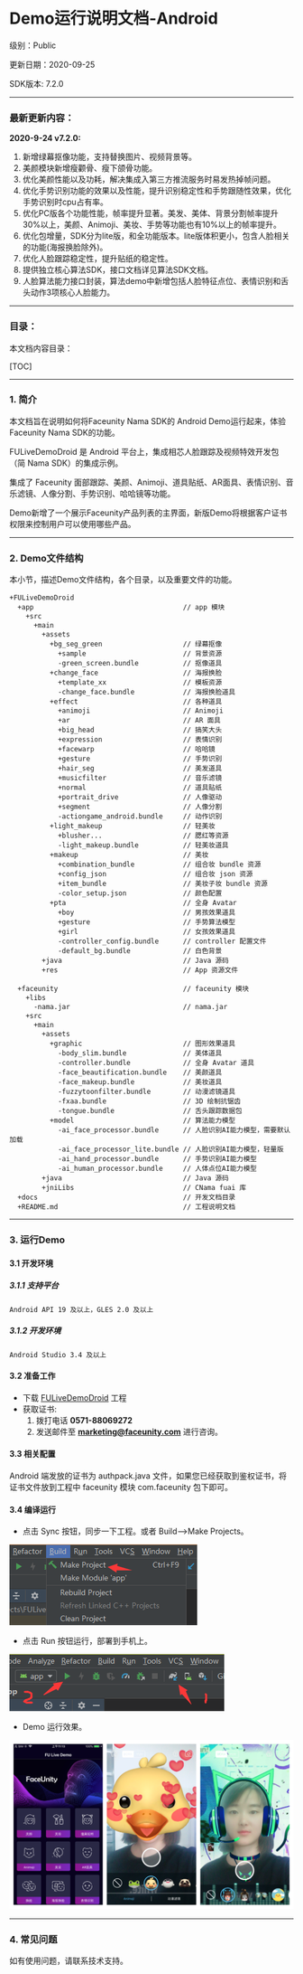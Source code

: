 # Demo运行说明文档-Android

级别：Public 

更新日期：2020-09-25

SDK版本: 7.2.0

------
### 最新更新内容：

**2020-9-24 v7.2.0:**

1. 新增绿幕抠像功能，支持替换图片、视频背景等。
2. 美颜模块新增瘦颧骨、瘦下颌骨功能。
3. 优化美颜性能以及功耗，解决集成入第三方推流服务时易发热掉帧问题。
4. 优化手势识别功能的效果以及性能，提升识别稳定性和手势跟随性效果，优化手势识别时cpu占有率。
5. 优化PC版各个功能性能，帧率提升显著。美发、美体、背景分割帧率提升30%以上，美颜、Animoji、美妆、手势等功能也有10%以上的帧率提升。
6. 优化包增量，SDK分为lite版，和全功能版本。lite版体积更小，包含人脸相关的功能(海报换脸除外)。
7. 优化人脸跟踪稳定性，提升贴纸的稳定性。
8. 提供独立核心算法SDK，接口文档详见算法SDK文档。
9. 人脸算法能力接口封装，算法demo中新增包括人脸特征点位、表情识别和舌头动作3项核心人脸能力。

------
### 目录：

本文档内容目录：

[TOC]

------
### 1. 简介

本文档旨在说明如何将Faceunity Nama SDK的 Android Demo运行起来，体验Faceunity Nama SDK的功能。

FULiveDemoDroid 是 Android 平台上，集成相芯人脸跟踪及视频特效开发包（简 Nama SDK）的集成示例。

集成了 Faceunity 面部跟踪、美颜、Animoji、道具贴纸、AR面具、表情识别、音乐滤镜、人像分割、手势识别、哈哈镜等功能。

Demo新增了一个展示Faceunity产品列表的主界面，新版Demo将根据客户证书权限来控制用户可以使用哪些产品。  

------
### 2. Demo文件结构

本小节，描述Demo文件结构，各个目录，以及重要文件的功能。

```
+FULiveDemoDroid
  +app 			                           // app 模块
    +src
      +main
        +assets     
          +bg_seg_green                    // 绿幕抠像
            +sample                        // 背景资源
            -green_screen.bundle           // 抠像道具
          +change_face                     // 海报换脸
            +template_xx                   // 模板资源
            -change_face.bundle            // 海报换脸道具
          +effect                          // 各种道具
            +animoji                       // Animoji
            +ar                            // AR 面具
            +big_head                      // 搞笑大头
            +expression                    // 表情识别
            +facewarp                      // 哈哈镜
            +gesture                       // 手势识别
            +hair_seg                      // 美发道具
            +musicfilter                   // 音乐滤镜
            +normal                        // 道具贴纸
            +portrait_drive                // 人像驱动
            +segment                       // 人像分割
            -actiongame_android.bundle     // 动作识别
          +light_makeup                    // 轻美妆
            +blusher...                    // 腮红等资源
            -light_makeup.bundle           // 轻美妆道具
          +makeup                          // 美妆
            +combination_bundle            // 组合妆 bundle 资源
            +config_json                   // 组合妆 json 资源
            +item_bundle                   // 美妆子妆 bundle 资源
            -color_setup.json              // 颜色配置
          +pta                             // 全身 Avatar
            +boy                           // 男孩效果道具
            +gesture                       // 手势算法模型
            +girl                          // 女孩效果道具
            -controller_config.bundle      // controller 配置文件
            -default_bg.bundle             // 白色背景
        +java                              // Java 源码
        +res                               // App 资源文件

  +faceunity                               // faceunity 模块
    +libs                                  
      -nama.jar                            // nama.jar
    +src
      +main
        +assets
          +graphic                         // 图形效果道具
            -body_slim.bundle              // 美体道具
            -controller.bundle             // 全身 Avatar 道具
            -face_beautification.bundle    // 美颜道具
            -face_makeup.bundle            // 美妆道具
            -fuzzytoonfilter.bundle        // 动漫滤镜道具
            -fxaa.bundle                   // 3D 绘制抗锯齿
            -tongue.bundle                 // 舌头跟踪数据包
          +model                           // 算法能力模型
            -ai_face_processor.bundle      // 人脸识别AI能力模型，需要默认加载
            -ai_face_processor_lite.bundle // 人脸识别AI能力模型，轻量版
            -ai_hand_processor.bundle      // 手势识别AI能力模型
			-ai_human_processor.bundle     // 人体点位AI能力模型
        +java                              // Java 源码
        +jniLibs                           // CNama fuai 库
  +docs		    	                       // 开发文档目录
  +README.md	 	                       // 工程说明文档
```

------

### 3. 运行Demo 

#### 3.1 开发环境
##### 3.1.1 支持平台
```
Android API 19 及以上，GLES 2.0 及以上
```
##### 3.1.2 开发环境
```
Android Studio 3.4 及以上
```

#### 3.2 准备工作 

- 下载 [FULiveDemoDroid](https://github.com/Faceunity/FULiveDemoDroid) 工程
- 获取证书:
  1. 拨打电话 **0571-88069272** 
  2. 发送邮件至 **marketing@faceunity.com** 进行咨询。

#### 3.3 相关配置

Android 端发放的证书为 authpack.java 文件，如果您已经获取到鉴权证书，将证书文件放到工程中 faceunity 模块 com.faceunity 包下即可。

#### 3.4 编译运行

- 点击 Sync 按钮，同步一下工程。或者 Build-->Make Projects。

![AS-Make-Project](imgs/as-make-project.png)

- 点击 Run 按钮运行，部署到手机上。

![AS-Run](imgs/as-run.png)

- Demo 运行效果。

![fulivedemo](imgs/fulivedemo.png)

------
### 4. 常见问题 

如有使用问题，请联系技术支持。